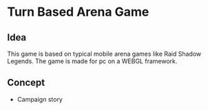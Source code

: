 <h1>Turn Based Arena Game</h1>

<h2>Idea</h2>
<p>This game is based on typical mobile arena games like Raid Shadow Legends. The game is made for pc on a WEBGL framework.</p>

<h2>Concept</h2>
<ul>
  <li>Campaign story</li>
</ul>
